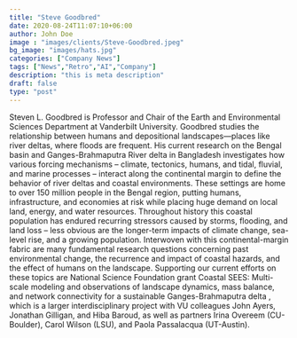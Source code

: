 ```yaml
---
title: "Steve Goodbred"
date: 2020-08-24T11:07:10+06:00
author: John Doe
image : "images/clients/Steve-Goodbred.jpeg"
bg_image: "images/hats.jpg"
categories: ["Company News"]
tags: ["News","Retro","AI","Company"]
description: "this is meta description"
draft: false
type: "post"
---
```


Steven L. Goodbred is Professor and Chair of the Earth and Environmental Sciences Department at Vanderbilt University. Goodbred studies the relationship between humans and depositional landscapes—places like river deltas, where floods are frequent. His current research on the Bengal basin and Ganges-Brahmaputra River delta in Bangladesh investigates how various forcing mechanisms – climate, tectonics, humans, and tidal, fluvial, and marine processes – interact along the continental margin to define the behavior of river deltas and coastal environments. These settings are home to over 150 million people in the Bengal region, putting humans, infrastructure, and economies at risk while placing huge demand on local land, energy, and water resources. Throughout history this coastal population has endured recurring stressors caused by storms, flooding, and land loss – less obvious are the longer-term impacts of climate change, sea-level rise, and a growing population. Interwoven with this continental-margin fabric are many fundamental research questions concerning past environmental change, the recurrence and impact of coastal hazards, and the effect of humans on the landscape. Supporting our current efforts on these topics are National Science Foundation grant  Coastal SEES: Multi-scale modeling and observations of landscape dynamics, mass balance, and network connectivity for a sustainable Ganges-Brahmaputra delta , which is a larger interdisciplinary project with VU colleagues John Ayers, Jonathan Gilligan, and Hiba Baroud, as well as partners Irina Overeem (CU-Boulder), Carol Wilson (LSU), and Paola Passalacqua (UT-Austin).